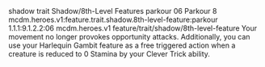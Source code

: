 <ability>
  <metadata>
    <class>shadow</class>
    <feature_type>trait</feature_type>
    <file_dpath>Shadow/8th-Level Features</file_dpath>
    <item_id>parkour</item_id>
    <item_index>06</item_index>
    <item_name>Parkour</item_name>
    <level>8</level>
    <scc>mcdm.heroes.v1:feature.trait.shadow.8th-level-feature:parkour</scc>
    <scdc>1.1.1:9.1.2.2:06</scdc>
    <source>mcdm.heroes.v1</source>
    <type>feature/trait/shadow/8th-level-feature</type>
  </metadata>
  <effects>
    <effect type="mundane">Your movement no longer provokes opportunity attacks. Additionally, you can use your Harlequin Gambit feature as a free triggered action when a creature is reduced to 0 Stamina by your Clever Trick ability.</effect>
  </effects>
</ability>
